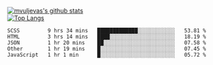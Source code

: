 [![mvuljevas's github stats](https://github-readme-stats.vercel.app/api?username=mvuljevas&show_icons=true&theme=dracula)](https://www.mvuljevas.com)
<br>
[![Top Langs](https://github-readme-stats.vercel.app/api/top-langs/?username=mvuljevas&theme=dracula)](https://www.mvuljevas.com)

<!--START_SECTION:waka-->
```text
SCSS         9 hrs 34 mins   █████████████░░░░░░░░░░░░   53.81 % 
HTML         3 hrs 14 mins   ████░░░░░░░░░░░░░░░░░░░░░   18.19 % 
JSON         1 hr 20 mins    ██░░░░░░░░░░░░░░░░░░░░░░░   07.58 % 
Other        1 hr 19 mins    █░░░░░░░░░░░░░░░░░░░░░░░░   07.45 % 
JavaScript   1 hr 1 min      █░░░░░░░░░░░░░░░░░░░░░░░░   05.72 %
```
<!--END_SECTION:waka-->
